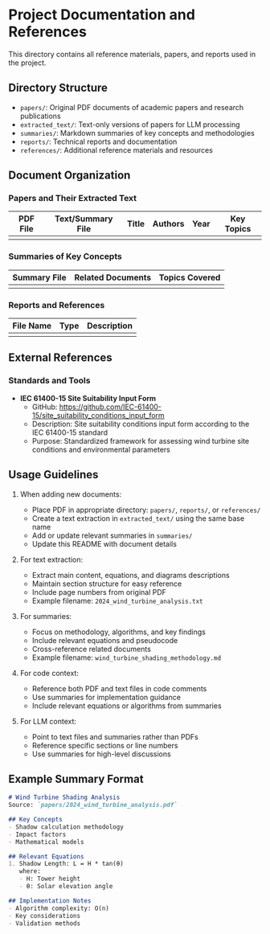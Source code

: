 # Project Documentation and References

This directory contains all reference materials, papers, and reports used in the project.

## Directory Structure

- `papers/`: Original PDF documents of academic papers and research publications
- `extracted_text/`: Text-only versions of papers for LLM processing
- `summaries/`: Markdown summaries of key concepts and methodologies
- `reports/`: Technical reports and documentation
- `references/`: Additional reference materials and resources

## Document Organization

### Papers and Their Extracted Text

| PDF File | Text/Summary File | Title | Authors | Year | Key Topics |
|----------|------------------|-------|---------|------|------------|
| <!-- Add papers here --> |

### Summaries of Key Concepts

| Summary File | Related Documents | Topics Covered |
|--------------|------------------|----------------|
| <!-- Add summaries here --> |

### Reports and References

| File Name | Type | Description |
|-----------|------|-------------|
| <!-- Add reports here --> |

## External References

### Standards and Tools

- **IEC 61400-15 Site Suitability Input Form**
  - GitHub: https://github.com/IEC-61400-15/site_suitability_conditions_input_form
  - Description: Site suitability conditions input form according to the IEC 61400-15 standard
  - Purpose: Standardized framework for assessing wind turbine site conditions and environmental parameters

## Usage Guidelines

1. When adding new documents:
   - Place PDF in appropriate directory: `papers/`, `reports/`, or `references/`
   - Create a text extraction in `extracted_text/` using the same base name
   - Add or update relevant summaries in `summaries/`
   - Update this README with document details

2. For text extraction:
   - Extract main content, equations, and diagrams descriptions
   - Maintain section structure for easy reference
   - Include page numbers from original PDF
   - Example filename: `2024_wind_turbine_analysis.txt`

3. For summaries:
   - Focus on methodology, algorithms, and key findings
   - Include relevant equations and pseudocode
   - Cross-reference related documents
   - Example filename: `wind_turbine_shading_methodology.md`

4. For code context:
   - Reference both PDF and text files in code comments
   - Use summaries for implementation guidance
   - Include relevant equations or algorithms from summaries

5. For LLM context:
   - Point to text files and summaries rather than PDFs
   - Reference specific sections or line numbers
   - Use summaries for high-level discussions

## Example Summary Format

```markdown
# Wind Turbine Shading Analysis
Source: `papers/2024_wind_turbine_analysis.pdf`

## Key Concepts
- Shadow calculation methodology
- Impact factors
- Mathematical models

## Relevant Equations
1. Shadow Length: L = H * tan(θ)
   where:
   - H: Tower height
   - θ: Solar elevation angle

## Implementation Notes
- Algorithm complexity: O(n)
- Key considerations
- Validation methods
``` 